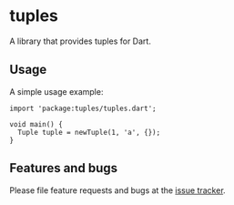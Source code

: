 # tuples

A library that provides tuples for Dart.

## Usage

A simple usage example:

    import 'package:tuples/tuples.dart';

    void main() {
      Tuple tuple = newTuple(1, 'a', {});
    }

## Features and bugs

Please file feature requests and bugs at the [issue tracker][tracker].

[tracker]: http://example.com/issues/replaceme
